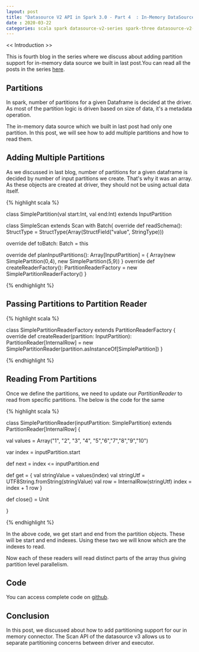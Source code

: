 ```yaml
---
layout: post
title: "Datasource V2 API in Spark 3.0 - Part 4  : In-Memory DataSource with Partitioning"
date : 2020-03-22
categories: scala spark datasource-v2-series spark-three datasource-v2-spark-three
---
```


<< Introduction >>

This is fourth blog in the series where we discuss about adding partition support for in-memory data source we built in last post.You can read all the posts in the series [here](/categories/datasource-v2-spark-three).

## Partitions
In spark, number of partitions for a given Dataframe is decided at the driver. As most of the partition logic is driven based on size of data, it's a metadata operation. 

The in-memory data source which we built in last post had only one partition. In this post, we will see how to add multiple partitions and how to read them.

## Adding Multiple Partitions

As we discussed in last blog, number of partitions for a given dataframe is decided by number of input partitions we create. That's why it was an array. As these objects are created at driver, they should not be using actual data itself.


{% highlight scala %}

class SimplePartition(val start:Int, val end:Int) extends InputPartition

class SimpleScan extends Scan with Batch{
  override def readSchema(): StructType =  StructType(Array(StructField("value", StringType)))

  override def toBatch: Batch = this

  override def planInputPartitions(): Array[InputPartition] = {
    Array(new SimplePartition(0,4),
      new SimplePartition(5,9))
  }
  override def createReaderFactory(): PartitionReaderFactory = new SimplePartitionReaderFactory()
}

{% endhighlight %}


## Passing Partitions to Partition Reader 

{% highlight scala %}

class SimplePartitionReaderFactory extends PartitionReaderFactory {
  override def createReader(partition: InputPartition): PartitionReader[InternalRow] = new
      SimplePartitionReader(partition.asInstanceOf[SimplePartition])
}

{% endhighlight %}

## Reading From Partitions

Once we define the partitions, we need to update our *PartitionReader* to read from specific partitions. The below is the code for the same

{% highlight scala %}

class SimplePartitionReader(inputPartition: SimplePartition) extends PartitionReader[InternalRow] {

  val values = Array("1", "2", "3", "4", "5","6","7","8","9","10")

  var index = inputPartition.start

  def next = index <= inputPartition.end

  def get = {
    val stringValue = values(index)
    val stringUtf = UTF8String.fromString(stringValue)
    val row = InternalRow(stringUtf)
    index = index + 1
    row
  }

  def close() = Unit

}

{% endhighlight %}

In the above code, we get start and end from the partition objects. These will be start and end indexes. Using these two we will know which are the indexes to read.

Now each of these readers will read distinct parts of the array thus giving partition level parallelism.

## Code

You can access complete code on [github](https://github.com/phatak-dev/spark-3.0-examples/blob/master/src/main/scala/com/madhukaraphatak/spark/sources/datasourcev2/SimpleMultiDataSource.scala).

## Conclusion
In this post, we discussed about how to add partitioning support for our in memory connector. The Scan API of the datasource v3 allows us to separate partitioning concerns between driver and executor. 

